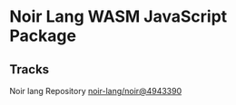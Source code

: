 # Noir Lang WASM JavaScript Package

## Tracks
Noir lang Repository [noir-lang/noir@4943390](https://github.com/noir-lang/noir/tree/49433901c33d4768172c8b83d3daaff23b5d2cec)
